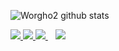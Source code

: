 ![Worgho2 github stats](https://github-readme-stats.vercel.app/api?username=worgho2&count_private=true&show_icons=true&theme=dracula)

<a href="https://www.linkedin.com/in/otaviobaziewicz/" target="_blank">
  <img src="https://img.shields.io/badge/linkedin-%230077B5.svg?&style=for-the-badge&logo=linkedin&logoColor=white" />
</a>

<a href="https://apps.apple.com/us/developer/otavio-baziewicz-filho/id1470886246" target="_blank">
  <img src="https://img.shields.io/badge/App_Store-0D96F6?style=for-the-badge&logo=app-store&logoColor=white" />
</a>

<a href="https://wa.me/5541996892354?text=Olá!%20Otavio" target="_blank">
  <img src="https://img.shields.io/badge/WHATSAPP-%2325D366.svg?&style=for-the-badge&logo=whatsapp&logoColor=white" />    
</a>
&nbsp;&nbsp;
<a href="#">
  <img src="https://badges.pufler.dev/visits/worgho2/worgho2">
</a>
